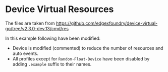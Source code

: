 # Device Virtual Resources

The files are taken from https://github.com/edgexfoundry/device-virtual-go/tree/v2.3.0-dev.13/cmd/res

In this example following have been modified:
- Device is modified (commented) to reduce the number of resources and auto events.
- All profiles except for `Random-Float-Device` have been disabled by adding `.example` suffix to their names.
